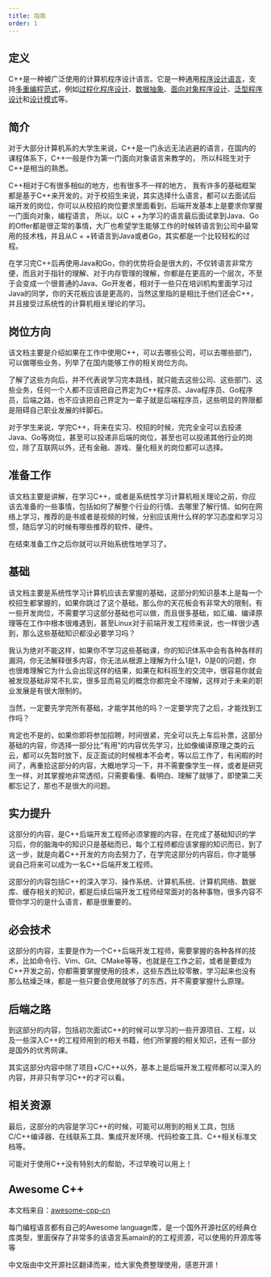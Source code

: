 ```yaml
---
title: 指南
order: 1
---
```




## 定义

C++是一种被广泛使用的计算机程序设计语言。它是一种通用[程序设计语言](https://zh.wikipedia.org/wiki/程式設計語言)，支持[多重编程范式](https://zh.wikipedia.org/wiki/多重编程范式)，例如[过程化程序设计](https://zh.wikipedia.org/wiki/过程式编程)、[数据抽象](https://zh.wikipedia.org/wiki/抽象化_(計算機科學))、[面向对象程序设计](https://zh.wikipedia.org/wiki/物件導向程式設計)、[泛型程序设计](https://zh.wikipedia.org/wiki/泛型程式設計)和[设计模式](https://zh.wikipedia.org/wiki/设计模式_(计算机))等。

## 简介

对于大部分计算机系的大学生来说，C++是一门永远无法逃避的语言，在国内的课程体系下，C++一般是作为第一门面向对象语言来教学的， 所以科班生对于C++是相当的熟悉。

C++相对于C有很多相似的地方，也有很多不一样的地方， 我有许多的基础框架都是基于C++来开发的，对于校招生来说，其实选择什么语言，都可以去面试后端开发的岗位，你可以从校招的岗位要求里面看到，后端开发基本上是要求你掌握一门面向对象，编程语言， 所以，以C + +为学习的语言最后面试拿到Java、Go的Offer都是很正常的事情，大厂也希望学生能够工作的时候转语言到公司中最常用的技术栈，并且从C + +转语言到Java或者Go，其实都是一个比较轻松的过程。

在学习完C++后再使用Java和Go，你的优势将会是很大的，不仅转语言非常方便，而且对于指针的理解、对于内存管理的理解，你都是在更高的一个层次，不至于会变成一个很普通的Java、Go开发者，相对于一些只在培训机构里面学习过Java的同学，你的天花板应该是更高的，当然这里指的是相比于他们还会C++，并且接受过系统性的计算机相关理论的学习。

## 岗位方向

该文档主要是介绍如果在工作中使用C++，可以去哪些公司，可以去哪些部门，可以做哪些业务，列举了在国内能够工作的相关岗位方向。

了解了这些方向后，并不代表说学习完本路线，就只能去这些公司、这些部门、这些业务，任何一个人都不应该把自己界定为C++程序员、Java程序员、Go程序员，后端之路，也不应该把自己界定为一辈子就是后端程序员，这些明显的界限都是阻碍自己职业发展的绊脚石。

对于学生来说，学完C++，将来在实习、校招的时候，完完全全可以去投递Java、Go等岗位，甚至可以投递非后端的岗位，甚至也可以投递其他行业的岗位，除了互联网以外，还有金融、游戏、量化相关的岗位都可以选择。

## 准备工作

该文档主要是讲解，在学习C++，或者是系统性学习计算机相关理论之前，你应该去准备的一些事情，包括如何了解整个行业的行情、去哪里了解行情、如何在网络上学习，推荐的是书或者是视频的时候，分别应该用什么样的学习态度和学习习惯，随后学习的时候有哪些推荐的软件、硬件。

在结束准备工作之后你就可以开始系统性地学习了。

## 基础

该文档主要是系统性学习计算机应该去掌握的基础，这部分的知识基本上是每一个校招生都掌握的，如果你跳过了这个基础，那么你的天花板会有非常大的限制，有一些开发岗位，不需要学习这部分基础也可以做，而且很多基础，如汇编、编译原理等在工作中根本很难遇到，甚至Linux对于前端开发工程师来说，也一样很少遇到，那么这些基础知识都没必要学习吗？

我认为绝对不能这样，如果你不学习这些基础课，你的知识体系中会有各种各样的漏洞，你无法解释很多内容，你无法从根源上理解为什么1是1，0是0的问题，你也很难理解它为什么会出现这样的结果，如果在和科班生的交流中，很容易你就会被发现基础非常不扎实，很多显而易见的概念你都完全不理解，这样对于未来的职业发展是有很大限制的。

当然，一定要先学完所有基础，才能学其他的吗？一定要学完了之后，才能找到工作吗？

肯定也不是的，如果你即将参加招聘，时间很紧，完全可以先上车后补票，这部分基础的内容，你选择一部分比“有用”的内容优先学习，比如像编译原理之类的云云，都可以先暂时放下，反正面试的时候根本不会考，等以后工作了，有闲暇的时间了，再重拾这部分的内容，大概地学习一下，并不需要像学生一样，或者是研究生一样，对其掌握地非常透彻，只需要看懂、看明白、理解了就够了，即使第二天都忘记了，那也不是很大的问题。

## 实力提升

这部分的内容，是C++后端开发工程师必须掌握的内容，在完成了基础知识的学习后，你的脑海中的知识只是基础而已，每个工程师都应该掌握的知识而已，到了这一步，就是向着C++开发的方向去努力了，在学完这部分的内容后，你才能够说自己将来可以成为一名C++后端开发工程师。

这部分的内容包括C++的深入学习、操作系统、计算机系统、计算机网络、数据库、缓存相关的知识，都是后续后端开发工程师经常面对的各种事物，很多内容不管你学习的是什么语言，都是很重要的。

## 必会技术

这部分的内容，主要是作为一个C++后端开发工程师，需要掌握的各种各样的技术，比如命令行、Vim、Git、CMake等等，也就是在工作之前，或者是要成为C++开发之前，你都需要掌握使用的技术，这些东西比较零散，学习起来也没有那么枯燥乏味，都是一些只要会使用就够了的东西，并不需要掌握什么原理。

## 后端之路

到这部分的内容，包括初次面试C++的时候可以学习的一些开源项目、工程，以及一些深入C++的工程师用到的相关书籍，他们所掌握的相关知识，还有一部分是国外的优秀网课。

其实这部分内容中除了项目+C/C++以外，基本上是后端开发工程师都可以深入的内容，并非只有学习C++的才可以看。

## 相关资源

最后，这部分的内容是学习C++的时候，可能可以用到的相关工具，包括C/C++编译器、在线联系工具、集成开发环境、代码检查工具、C++相关标准文档等。

可能对于使用C++没有特别大的帮助，不过早晚可以用上！

## Awesome C++

本文档来自：[awesome-cpp-cn](https://github.com/jobbole/awesome-cpp-cn)

每门编程语言都有自己的Awesome language库，是一个国外开源社区的经典仓库类型，里面保存了非常多的该语言系amain的的工程资源，可以使用的开源库等等

中文版由中文开源社区翻译而来，给大家免费整理使用，感恩开源！
